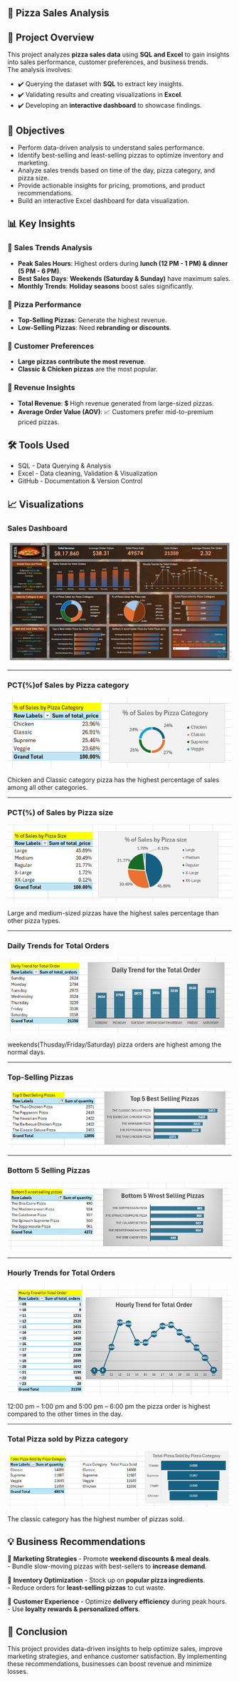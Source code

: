 ## 🍕 Pizza Sales Analysis

## 📌 Project Overview
This project analyzes **pizza sales data** using **SQL and Excel** to gain insights into sales performance, customer preferences, and business trends.  
The analysis involves:  
 - ✔️ Querying the dataset with **SQL** to extract key insights.  
 - ✔️ Validating results and creating visualizations in **Excel**.  
 - ✔️ Developing an **interactive dashboard** to showcase findings.  


## 🎯 Objectives
  - Perform data-driven analysis to understand sales performance.
  - Identify best-selling and least-selling pizzas to optimize inventory and marketing.
  - Analyze sales trends based on time of the day, pizza category, and pizza size.
  - Provide actionable insights for pricing, promotions, and product recommendations.
  - Build an interactive Excel dashboard for data visualization.

## 📊 Key Insights

### 🔹 **Sales Trends Analysis**
   - **Peak Sales Hours**: Highest orders during **lunch (12 PM - 1 PM) & dinner (5 PM - 6 PM)**.  
   - **Best Sales Days**: **Weekends (Saturday & Sunday)** have maximum sales.  
   - **Monthly Trends**: **Holiday seasons** boost sales significantly.  

### 🔹 **Pizza Performance**
   - **Top-Selling Pizzas**: Generate the highest revenue.  
   - **Low-Selling Pizzas**: Need **rebranding or discounts**.  

### 🔹 **Customer Preferences**
   - **Large pizzas contribute the most revenue**.  
   - **Classic & Chicken pizzas** are the most popular.  

### 🔹 **Revenue Insights**
   - **Total Revenue**: 💲 High revenue generated from large-sized pizzas.  
   - **Average Order Value (AOV)**: 📈 Customers prefer mid-to-premium priced pizzas.


## 🛠 Tools Used
 - SQL - Data Querying & Analysis
 - Excel - Data cleaning, Validation & Visualization
 - GitHub - Documentation & Version Control

## 📈 Visualizations

### **Sales Dashboard**
![Pizza Sales Dashboard](Dashboard/Sales_dashboard.jpg)

------

### **PCT(%)of Sales by Pizza category**
![PCT(%) of Sales by Pizza category](Dashboard/PCT_of_Sales_by_pizza_category.png)
<p> Chicken and Classic category pizza has the highest percentage of sales among all other categories.</p>

------

### **PCT(%) of Sales by Pizza size**
![PCT(%) of Sales by Pizza size](Dashboard/PCT_of_Sales_by_Pizza_Size.png)
<p> Large and medium-sized pizzas have the highest sales percentage than other pizza types. </p>

------


### **Daily Trends for Total Orders**
![Daily Trends for total Orders](Dashboard/Daily_Trend_for_total_orders.png)
<p> weekends(Thusday/Friday/Saturday) pizza orders are highest among the normal days.</p>

-------

### **Top-Selling Pizzas**
![Best 5 Selling Pizzas](Dashboard/Top_Selling_Pizza.png)

-------

### **Bottom 5 Selling Pizzas**
![Bottom 5 Selling Pizzas](Dashboard/Bottom_5_wrost_selling_pizzas.png)

-------

### **Hourly Trends for Total Orders**
![Hourly Trends for total Orders](Dashboard/Hourly_Trend_for_total_orders.png)
<p> 12:00 pm – 1:00 pm and 5:00 pm – 6:00 pm the pizza order is highest compared to the other times in the day.</p>

-------

### **Total Pizza sold by Pizza category**
![Total Pizza Sold by Pizza category](Dashboard/Total_Pizza_Sold_by_Pizza_Category.png)
<p> The classic category has the highest number of pizzas sold.</p>


## 💡 Business Recommendations
🔹 **Marketing Strategies**
    - Promote **weekend discounts & meal deals**.  
    - Bundle slow-moving pizzas with best-sellers to **increase demand**.  

🔹 **Inventory Optimization**
    - Stock up on **popular pizza ingredients**.  
    - Reduce orders for **least-selling pizzas** to cut waste.  

🔹 **Customer Experience**
    - Optimize **delivery efficiency** during peak hours.  
    - Use **loyalty rewards & personalized offers**.  

## 📌 Conclusion
This project provides data-driven insights to help optimize sales, improve marketing strategies, and enhance customer satisfaction.
By implementing these recommendations, businesses can boost revenue and minimize losses.
